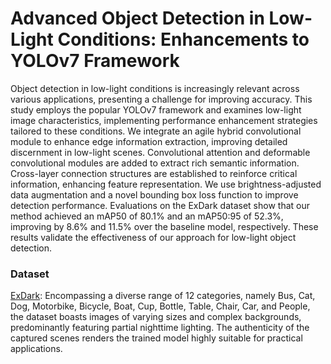 # Advanced Object Detection in Low-Light Conditions: Enhancements to YOLOv7 Framework

Object detection in low-light conditions is increasingly relevant across various applications, presenting a challenge for improving accuracy. This study employs the popular YOLOv7 framework and examines low-light image characteristics, implementing performance enhancement strategies tailored to these conditions. We integrate an agile hybrid convolutional module to enhance edge information extraction, improving detailed discernment in low-light scenes. Convolutional attention and deformable convolutional modules are added to extract rich semantic information. Cross-layer connection structures are established to reinforce critical information, enhancing feature representation. We use brightness-adjusted data augmentation and a novel bounding box loss function to improve detection performance. Evaluations on the ExDark dataset show that our method achieved an mAP50 of 80.1% and an mAP50:95 of 52.3%, improving by 8.6% and 11.5% over the baseline model, respectively. These results validate the effectiveness of our approach for low-light object detection.

### Dataset

[ExDark](https://drive.google.com/file/d/1BHmPgu8EsHoFDDkMGLVoXIlCth2dW6Yx/view?pli=1): Encompassing a diverse range of 12 categories, namely Bus, Cat, Dog, Motorbike, Bicycle, Boat, Cup, Bottle, Table, Chair, Car, and People, the dataset boasts images of varying sizes and complex backgrounds, predominantly featuring partial nighttime lighting. The authenticity of the captured scenes renders the trained model highly suitable for practical applications. 